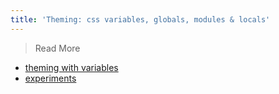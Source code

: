 ```yaml
---
title: 'Theming: css variables, globals, modules & locals'
---
```


> Read More

- [theming with variables](https://css-tricks.com/theming-with-variables-globals-and-locals/)
- [experiments](https://css-tricks.com/css-custom-properties-theming/)
